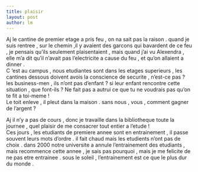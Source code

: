 ```yaml
---
title: plaisir 
layout: post
author: lm
---
```

<p>Aj le cantine de premier etage a pris feu , on na sait pas la raison . quand je suis rentree , sur le chemin ,il y avaient des garcons qui bavardent de ce feu , je pensais qu’ils seulement plaisentaient , mais quand j’ai vu Alexendra , elle m’a dit qu’il n’avait pas l’electricite a cause du feu , et qu’on allaient a dinner .<br />
C ‘est au campus , nous etudiantes sont dans les etages superieurs , les cantines dessous doivent avois la conscience de securite , n’est-ce pas ? les business-men , ils n’ont pas d’enfant ? si leur enfant rencontre cette situation , que font-ils ? Ne fait pas a autrui ce que tu ne voudrais pas qu’on te fit a toi-meme !<br />
Le toit enleve , il pleut dans la maison . sans nous , vous , comment gagner de l’argent ?</p>
<p>Aj il n’y a pas de cours , donc je travaille dans la bibliotheque toute la journee , quel plaisir de me consacrer tout entier a l’etude !<br />
Ces jours , les etudiants de premiere annee sont en entrainement , il passe souvent leurs mots d’ordre . il fait chaud mais les etudients n’ont pas de choix . dans 2000 notre universite a annule l’entrainement des etudiants , mais recommence cette annee , je sais pas pourquoi , mais je me felicite de ne pas etre entrainee . sous le soleil , l’entrainement est ce que le plus dur du monde . </p>
